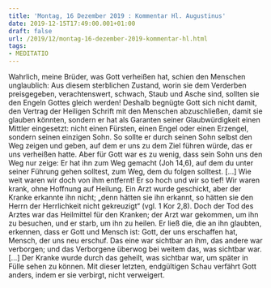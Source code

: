 ```yaml
---
title: 'Montag, 16 Dezember 2019 : Kommentar Hl. Augustinus'
date: 2019-12-15T17:49:00.001+01:00
draft: false
url: /2019/12/montag-16-dezember-2019-kommentar-hl.html
tags: 
- MEDITATIO
---
```


Wahrlich, meine Brüder, was Gott verheißen hat, schien den Menschen unglaublich: Aus diesem sterblichen Zustand, worin sie dem Verderben preisgegeben, verachtenswert, schwach, Staub und Asche sind, sollten sie den Engeln Gottes gleich werden! Deshalb begnügte Gott sich nicht damit, den Vertrag der Heiligen Schrift mit den Menschen abzuschließen, damit sie glauben könnten, sondern er hat als Garanten seiner Glaubwürdigkeit einen Mittler eingesetzt: nicht einen Fürsten, einen Engel oder einen Erzengel, sondern seinen einzigen Sohn. So sollte er durch seinen Sohn selbst den Weg zeigen und geben, auf dem er uns zu dem Ziel führen würde, das er uns verheißen hatte. Aber für Gott war es zu wenig, dass sein Sohn uns den Weg nur zeige: Er hat ihn zum Weg gemacht (Joh 14,6), auf dem du unter seiner Führung gehen solltest, zum Weg, dem du folgen solltest. \[…\] Wie weit waren wir doch von ihm entfernt! Er so hoch und wir so tief! Wir waren krank, ohne Hoffnung auf Heilung. Ein Arzt wurde geschickt, aber der Kranke erkannte ihn nicht; „denn hätten sie ihn erkannt, so hätten sie den Herrn der Herrlichkeit nicht gekreuzigt“ (vgl. 1 Kor 2,8). Doch der Tod des Arztes war das Heilmittel für den Kranken; der Arzt war gekommen, um ihn zu besuchen, und er starb, um ihn zu heilen. Er ließ die, die an ihn glaubten, erkennen, dass er Gott und Mensch ist: Gott, der uns erschaffen hat, Mensch, der uns neu erschuf. Das eine war sichtbar an ihm, das andere war verborgen; und das Verborgene überwog bei weitem das, was sichtbar war. \[…\] Der Kranke wurde durch das geheilt, was sichtbar war, um später in Fülle sehen zu können. Mit dieser letzten, endgültigen Schau verfährt Gott anders, indem er sie verbirgt, nicht verweigert.